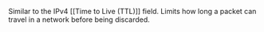 Similar to the IPv4 [[Time to Live (TTL)]] field.
Limits how long a packet can travel in a network before being discarded.